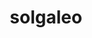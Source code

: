 ---
id: 791
title: solgaleo
types: [psychic,steel]
image: https://raw.githubusercontent.com/PokeAPI/sprites/master/sprites/pokemon/791.png
---